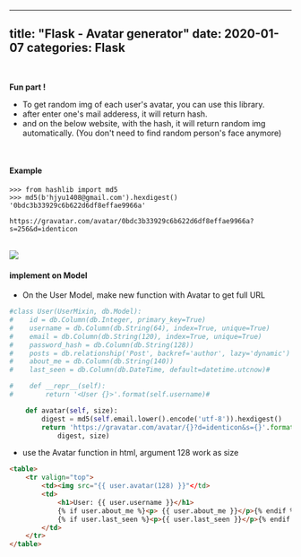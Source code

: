 
---
title: "Flask - Avatar generator"
date: 2020-01-07
categories: Flask
---
<br>


<b>Fun part !</b> <br>
- To get random img of each user's avatar, you can use this library.
- after enter one's mail adderess, it will return hash.
- and on the below website, with the hash, it will return random img automatically. (You don't need to find random person's face anymore)


<br>

#### Example
```
>>> from hashlib import md5
>>> md5(b'hjyu1408@gmail.com').hexdigest()
'0bdc3b33929c6b622d6df8effae9966a'
```

``https://gravatar.com/avatar/0bdc3b33929c6b622d6df8effae9966a?s=256&d=identicon``

<br>

<img src ="https://blog.miguelgrinberg.com/static/images/mega-tutorial/ch06-avatars.png">

#### implement on Model
- On the User Model, make new function with Avatar to get full URL

```python
#class User(UserMixin, db.Model):
#    id = db.Column(db.Integer, primary_key=True)
#    username = db.Column(db.String(64), index=True, unique=True)
#    email = db.Column(db.String(120), index=True, unique=True)
#    password_hash = db.Column(db.String(128))
#    posts = db.relationship('Post', backref='author', lazy='dynamic') # post.author ==> user instance
#    about_me = db.Column(db.String(140))
#    last_seen = db.Column(db.DateTime, default=datetime.utcnow)#

#    def __repr__(self):
#        return '<User {}>'.format(self.username)#

    def avatar(self, size):
        digest = md5(self.email.lower().encode('utf-8')).hexdigest()
        return 'https://gravatar.com/avatar/{}?d=identicon&s={}'.format(
            digest, size)
```

- use the Avatar function in html, argument 128 work as size
```html
<table>
    <tr valign="top">
        <td><img src="{{ user.avatar(128) }}"</td>
        <td>
            <h1>User: {{ user.username }}</h1>
            {% if user.about_me %}<p> {{ user.about_me }}</p>{% endif %}
            {% if user.last_seen %}<p>{{ user.last_seen }}</p>{% endif %}
        </td>
    </tr>
</table>
```
